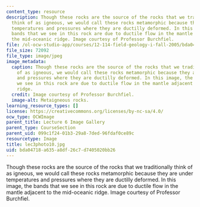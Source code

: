 ```yaml
---
content_type: resource
description: Though these rocks are the source of the rocks that we traditionally
  think of as igneous, we would call these rocks metamorphic because they are under
  temperatures and pressures where they are ductilly deformed. In this image, the
  bands that we see in this rock are due to ductile flow in the mantle adjacent to
  the mid-oceanic ridge. Image courtesy of Professor Burchfiel.
file: /ol-ocw-studio-app/courses/12-114-field-geology-i-fall-2005/bda04718a635a8df26c7d7405020bb26_lec3photo10.jpg
file_size: 72092
file_type: image/jpeg
image_metadata:
  caption: Though these rocks are the source of the rocks that we traditionally think
    of as igneous, we would call these rocks metamorphic because they are under temperatures
    and pressures where they are ductilly deformed. In this image, the bands that
    we see in this rock are due to ductile flow in the mantle adjacent to the mid-oceanic
    ridge.
  credit: Image courtesy of Professor Burchfiel.
  image-alt: Metaigneous rocks.
learning_resource_types: []
license: https://creativecommons.org/licenses/by-nc-sa/4.0/
ocw_type: OCWImage
parent_title: Lecture 6 Image Gallery
parent_type: CourseSection
parent_uid: 099c1f24-01b3-29a8-7ded-96fdaf0ce89c
resourcetype: Image
title: lec3photo10.jpg
uid: bda04718-a635-a8df-26c7-d7405020bb26
---
```

Though these rocks are the source of the rocks that we traditionally think of as igneous, we would call these rocks metamorphic because they are under temperatures and pressures where they are ductilly deformed. In this image, the bands that we see in this rock are due to ductile flow in the mantle adjacent to the mid-oceanic ridge. Image courtesy of Professor Burchfiel.